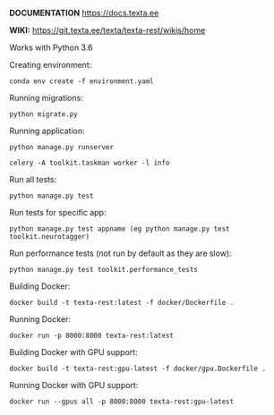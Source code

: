 **DOCUMENTATION**
https://docs.texta.ee

**WIKI:**
https://git.texta.ee/texta/texta-rest/wikis/home

Works with Python 3.6

Creating environment:

`conda env create -f environment.yaml`

Running migrations:

`python migrate.py`

Running application:

`python manage.py runserver`

`celery -A toolkit.taskman worker -l info`

Run all tests:

`python manage.py test`

Run tests for specific app:

`python manage.py test appname (eg python manage.py test toolkit.neurotagger)`

Run performance tests (not run by default as they are slow):

`python manage.py test toolkit.performance_tests`

Building Docker:

`docker build -t texta-rest:latest -f docker/Dockerfile .`

Running Docker:

`docker run -p 8000:8000 texta-rest:latest`

Building Docker with GPU support:

`docker build -t texta-rest:gpu-latest -f docker/gpu.Dockerfile .`

Running Docker with GPU support:

`docker run --gpus all -p 8000:8000 texta-rest:gpu-latest`

